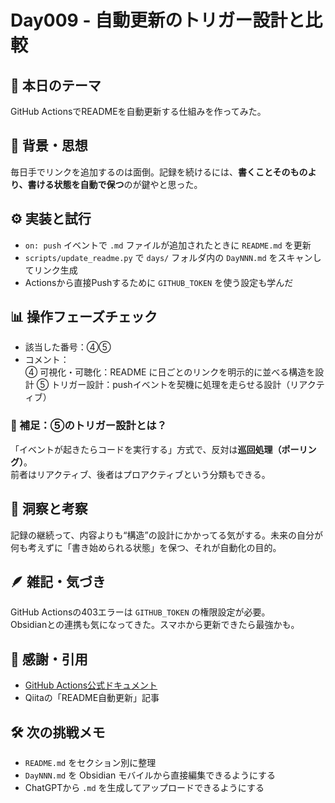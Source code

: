 # Day009 - 自動更新のトリガー設計と比較

## 🎯 本日のテーマ  
GitHub ActionsでREADMEを自動更新する仕組みを作ってみた。  

## 🧠 背景・思想  
毎日手でリンクを追加するのは面倒。記録を続けるには、**書くことそのものより、書ける状態を自動で保つ**のが鍵やと思った。  

## ⚙️ 実装と試行  
- `on: push` イベントで `.md` ファイルが追加されたときに `README.md` を更新
- `scripts/update_readme.py` で `days/` フォルダ内の `DayNNN.md` をスキャンしてリンク生成
- Actionsから直接Pushするために `GITHUB_TOKEN` を使う設定も学んだ

## 📊 操作フェーズチェック  
- 該当した番号：④⑤
- コメント：  
④ 可視化・可聴化：README に日ごとのリンクを明示的に並べる構造を設計
⑤ トリガー設計：pushイベントを契機に処理を走らせる設計（リアクティブ）


### 🔁 補足：⑤のトリガー設計とは？  
「イベントが起きたらコードを実行する」方式で、反対は**巡回処理（ポーリング）**。  
前者はリアクティブ、後者はプロアクティブという分類もできる。

## 🔁 洞察と考察  
記録の継続って、内容よりも“構造”の設計にかかってる気がする。未来の自分が何も考えずに「書き始められる状態」を保つ、それが自動化の目的。  

## 🪶 雑記・気づき  
GitHub Actionsの403エラーは `GITHUB_TOKEN` の権限設定が必要。  
Obsidianとの連携も気になってきた。スマホから更新できたら最強かも。  

## 🙏 感謝・引用  
- [GitHub Actions公式ドキュメント](https://docs.github.com/en/actions)  
- Qiitaの「README自動更新」記事  

## 🛠 次の挑戦メモ  
- `README.md` をセクション別に整理  
- `DayNNN.md` を Obsidian モバイルから直接編集できるようにする  
- ChatGPTから `.md` を生成してアップロードできるようにする  
